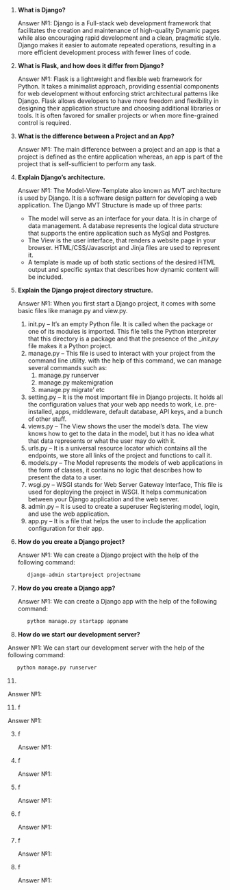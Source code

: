 1. **What is Django?**

   Answer №1: Django is a Full-stack web development framework that facilitates the creation and maintenance of high-quality Dynamic pages while also encouraging rapid development and a clean, pragmatic style. Django makes it easier to automate repeated operations, resulting in a more efficient development process with fewer lines of code. 

2. **What is Flask, and how does it differ from Django?**

   Answer №1: Flask is a lightweight and flexible web framework for Python. It takes a minimalist approach, providing essential components for web development without enforcing strict architectural patterns like Django. Flask allows developers to have more freedom and flexibility in designing their application structure and choosing additional libraries or tools. It is often favored for smaller projects or when more fine-grained control is required.

3. **What is the difference between a Project and an App?**

   Answer №1: The main difference between a project and an app is that a project is defined as the entire application whereas, an app is part of the project that is self-sufficient to perform any task.

4. **Explain Django’s architecture.**

   Answer №1: The Model-View-Template also known as MVT architecture is used by Django. It is a software design pattern for developing a web application. The Django MVT Structure is made up of three parts:

   - The model will serve as an interface for your data. It is in charge of data management. A database represents the logical data structure that supports the entire application such as MySql and Postgres.
   - The View is the user interface, that renders a website page in your browser. HTML/CSS/Javascript and Jinja files are used to represent it.
   - A template is made up of both static sections of the desired HTML output and specific syntax that describes how dynamic content will be included.

5. **Explain the Django project directory structure.**

   Answer №1: When you first start a Django project, it comes with some basic files like manage.py and view.py.

   1. init.py – It’s an empty Python file. It is called when the package or one of its modules is imported. This file tells the Python interpreter that this directory is a package and that the presence of the __init.py_ file makes it a Python project.
   2. manage.py – This file is used to interact with your project from the command line utility. with the help of this command, we can manage several commands such as: 
      1. manage.py runserver
      2. manage.py makemigration
      3. manage.py migrate’ etc
   3. setting.py – It is the most important file in Django projects. It holds all the configuration values that your web app needs to work, i.e. pre-installed, apps, middleware, default database, API keys, and a bunch of other stuff. 
   4. views.py – The View shows the user the model’s data. The view knows how to get to the data in the model, but it has no idea what that data represents or what the user may do with it.
   5. urls.py – It is a universal resource locator which contains all the endpoints, we store all links of the project and functions to call it.
   6. models.py – The Model represents the models of web applications in the form of classes, it contains no logic that describes how to present the data to a user.
   7. wsgi.py – WSGI stands for Web Server Gateway Interface, This file is used for deploying the project in WSGI. It helps communication between your Django application and the web server.
   8. admin.py – It is used to create a superuser Registering model, login, and use the web application.
   9. app.py – It is a file that helps the user to include the application configuration for their app.

6. **How do you create a Django project?**

   Answer №1: We can create a Django project with the help of the following command:
   ```python
      django-admin startproject projectname
   ```

8. **How do you create a Django app?**

   Answer №1: We can create a Django app with the help of the following command:
   ```python
      python manage.py startapp appname
   ```

10. **How do we start our development server?**

   Answer №1: We can start our development server with the help of the following command:
   ```python
      python manage.py runserver
   ```

11. 

   Answer №1:

11. f

   Answer №1:

3. f

   Answer №1:

3. f

   Answer №1:

3. f

   Answer №1:

3. f

   Answer №1:

3. f

   Answer №1:

3. f

   Answer №1:
